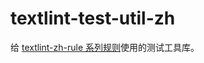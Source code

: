 # textlint-test-util-zh

给 [textlint-zh-rule 系列规则](https://github.com/darkyzhou/textlint-rule-preset-zh-technical-writing/tree/main/packages)使用的测试工具库。
